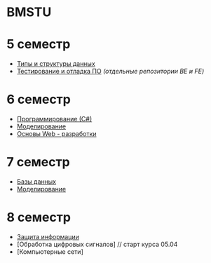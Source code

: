 # BMSTU

# 5 семестр
* [Типы и структуры данных](/tasd)
* [Тестирование и отладка ПО](https://github.com/ImpudentPenguin/antAlgorithm) *(отдельные репозитории BE и FE)*

# 6 семестр
* [Программирование (С#)](/programming_c_sharp)
* [Моделирование](/modeling)
* [Основы Web - разработки](/web)

# 7 семестр
* [Базы данных](/database)
* [Моделирование](/math_modeling)

# 8 семестр
* [Защита информации](/security)
* [Обработка цифровых сигналов] // старт курса 05.04
* [Компьютерные сети]
